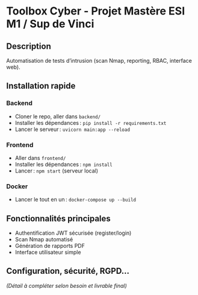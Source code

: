 # Toolbox Cyber - Projet Mastère ESI M1 / Sup de Vinci

## Description
Automatisation de tests d’intrusion (scan Nmap, reporting, RBAC, interface web).

## Installation rapide

### Backend
- Cloner le repo, aller dans `backend/`
- Installer les dépendances : `pip install -r requirements.txt`
- Lancer le serveur : `uvicorn main:app --reload`

### Frontend
- Aller dans `frontend/`
- Installer les dépendances : `npm install`
- Lancer : `npm start` (serveur local)

### Docker
- Lancer le tout en un : `docker-compose up --build`

## Fonctionnalités principales
- Authentification JWT sécurisée (register/login)
- Scan Nmap automatisé
- Génération de rapports PDF
- Interface utilisateur simple

## Configuration, sécurité, RGPD…
*(Détail à compléter selon besoin et livrable final)*
